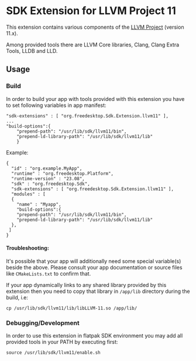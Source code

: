 # SDK Extension for LLVM Project 11

This extension contains various components of the [LLVM Project](https://llvm.org) (version 11.x).

Among provided tools there are LLVM Core libraries, Clang, Clang Extra Tools, LLDB and LLD.

## Usage

### Build

In order to build your app with tools provided with this extension you have to set following variables in app manifest:

```
"sdk-extensions" : [ "org.freedesktop.Sdk.Extension.llvm11" ],
...
"build-options":{
    "prepend-path": "/usr/lib/sdk/llvm11/bin",
    "prepend-ld-library-path": "/usr/lib/sdk/llvm11/lib"
    }
```
Example:
```
{
  "id" : "org.example.MyApp",
  "runtime" : "org.freedesktop.Platform",
  "runtime-version" : "23.08",
  "sdk" : "org.freedesktop.Sdk",
  "sdk-extensions" : [ "org.freedesktop.Sdk.Extension.llvm11" ],
  "modules" : [
  {
    "name" : "Myapp",
    "build-options":{
    "prepend-path": "/usr/lib/sdk/llvm11/bin",
    "prepend-ld-library-path": "/usr/lib/sdk/llvm11/lib"
  },
 ]
}
```

#### Troubleshooting:

It's possible that your app will additionally need some special variable(s) beside the above. Please consult your app documentation or source files like `CMakeLists.txt` to confirm that.

If your app dynamically links to any shared library provided by this extension then you need to copy that library in `/app/lib` directory during the build, i.e:
```
cp /usr/lib/sdk/llvm11/lib/libLLVM-11.so /app/lib/
```

### Debugging/Development

In order to use this extension in flatpak SDK environment you may add all provided tools in your PATH by executing first:
```
source /usr/lib/sdk/llvm11/enable.sh
```
